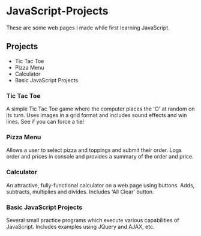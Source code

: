 # JavaScript-Projects
These are some web pages I made while first learning JavaScript. 

## Projects
* Tic Tac Toe
* Pizza Menu
* Calculator
* Basic JavaScript Projects

### Tic Tac Toe
A simple Tic Tac Toe game where the computer places the 'O' at random on its turn. 
Uses images in a grid format and includes sound effects and win lines. See if you 
can force a tie!

### Pizza Menu
Allows a user to select pizza and toppings and submit their order. Logs order and
prices in console and provides a summary of the order and price. 

### Calculator
An attractive, fully-functional calculator on a web page using buttons.
Adds, subtracts, multiplies and divides. Includes 'All Clear' button.

### Basic JavaScript Projects
Several small practice programs which execute various capabilities of JavaScript. 
Includes examples using JQuery and AJAX, etc.

